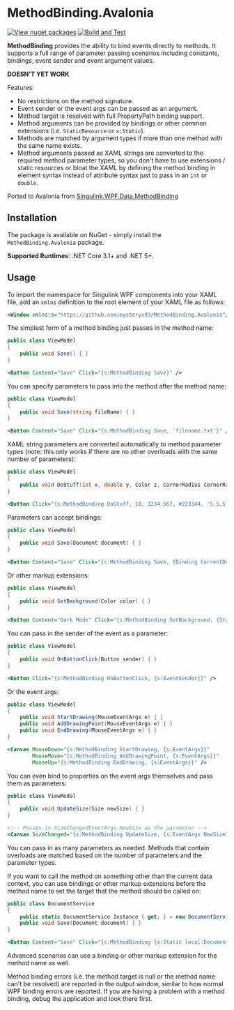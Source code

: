 # MethodBinding.Avalonia

[![View nuget packages](https://img.shields.io/nuget/v/Singulink.WPF.Data.MethodBinding.svg)](https://www.nuget.org/packages/Singulink.WPF.Data.MethodBinding/)
[![Build and Test](https://github.com/mysteryx93/MethodBinding.Avalonia/workflows/build%20and%20test/badge.svg)](https://github.com/mysteryx93/MethodBinding.Avalonia/actions?query=workflow%3A%22build+and+test%22)

**MethodBinding** provides the ability to bind events directly to methods. It supports a full range of parameter passing scenarios including constants, bindings, event sender and event argument values.

**DOESN'T YET WORK**

Features:
- No restrictions on the method signature.
- Event sender or the event args can be passed as an argument.
- Method target is resolved with full PropertyPath binding support.
- Method arguments can be provided by bindings or other common extensions (i.e. `StaticResource` or `x:Static`).
- Methods are matched by argument types if more than one method with the same name exists.
- Method arguments passed as XAML strings are converted to the required method parameter types, so you don't have to use extensions / static resources or bloat the XAML by defining the method binding in element syntax instead of attribute syntax just to pass in an `int` or `double`.

Ported to Avalonia from [Singulink.WPF.Data.MethodBinding](https://github.com/Singulink/Singulink.WPF.Data.MethodBinding)

## Installation

The package is available on NuGet - simply install the `MethodBinding.Avalonia` package.

**Supported Runtimes**: .NET Core 3.1+ and .NET 5+.

## Usage

To import the namespace for Singulink WPF components into your XAML file, add an `xmlns` definition to the root element of your XAML file as follows:

```xml
<Window xmlns:s="https://github.com/mysteryx93/MethodBinding.Avalonia"/>
```

The simplest form of a method binding just passes in the method name:
```cs
public class ViewModel
{
    public void Save() { }
}
```
```xml
<Button Content="Save" Click="{s:MethodBinding Save}" />
```

You can specify parameters to pass into the method after the method name:
```cs
public class ViewModel
{
    public void Save(string fileName) { }
}
```
```xml
<Button Content="Save" Click="{s:MethodBinding Save, 'filename.txt'}" />
```

XAML string parameters are converted automatically to method parameter types (note: this only works if there are no other overloads with the same number of parameters):

```cs
public class ViewModel
{
    public void DoStuff(int x, double y, Color z, CornerRadius cornerRadius) { }
}
```
```xml
<Button Click="{s:MethodBinding DoStuff, 10, 1234.567, #223344, '5,5,5,5'}" />
```

Parameters can accept bindings:
```cs
public class ViewModel
{
    public void Save(Document document) { }
}
```
```xml
<Button Content="Save" Click="{s:MethodBinding Save, {Binding CurrentDocument}}" />
```

Or other markup extensions:
```cs
public class ViewModel
{
    public void SetBackground(Color color) { }
}
```
```xml
<Button Content="Dark Mode" Click="{s:MethodBinding SetBackground, {StaticResource DarkBackground}}" />
```

You can pass in the sender of the event as a parameter:
```cs
public class ViewModel
{
    public void OnButtonClick(Button sender) { }
}
```
```xml
<Button Click="{s:MethodBinding OnButtonClick, {s:EventSender}}" />
```

Or the event args:
```cs
public class ViewModel
{
    public void StartDrawing(MouseEventArgs e) { }
    public void AddDrawingPoint(MouseEventArgs e) { }
    public void EndDrawing(MouseEventArgs e) { }
}
```
```xml
<Canvas MouseDown="{s:MethodBinding StartDrawing, {s:EventArgs}}"
        MouseMove="{s:MethodBinding AddDrawingPoint, {s:EventArgs}}"
        MouseUp="{s:MethodBinding EndDrawing, {s:EventArgs}}" />
```

You can even bind to properties on the event args themselves and pass them as parameters:
```cs
public class ViewModel
{
    public void UpdateSize(Size newSize) { }
}
```
```xml
<!-- Passes in SizeChangedEventArgs.NewSize as the parameter -->
<Canvas SizeChanged="{s:MethodBinding UpdateSize, {s:EventArgs NewSize}}" />
```

You can pass in as many parameters as needed. Methods that contain overloads are matched based on the number of parameters and the parameter types.

If you want to call the method on something other than the current data context, you can use bindings or other markup extensions before the method name to set the target that the method should be called on:
```cs
public class DocumentService
{
    public static DocumentService Instance { get; } = new DocumentService();
    public void Save(Document document) { }
}
```
```xml
<Button Content="Save" Click="{s:MethodBinding {x:Static local:DocumentService.Instance}, Save, {Binding CurrentDocument}}" />
```

Advanced scenarios can use a binding or other markup extension for the method name as well. 

Method binding errors (i.e. the method target is null or the method name can't be resolved) are reported in the output window, similar to how normal WPF binding errors are reported. If you are having a problem with a method binding, debug the application and look there first.

